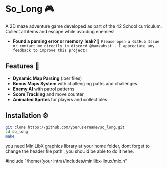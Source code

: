 # So_Long 🎮

A 2D maze adventure game developed as part of the 42 School curriculum. Collect all items and escape while avoiding enemies!

- **Found a parsing error or memory leak? 🐞**
```Please open a GitHub Issue or contact me directly in discord @hamzabsst . I appreciate any feedback to improve this project!```

## Features 🌟
- **Dynamic Map Parsing** (.ber files)
- **Bonus Maps System** with challenging paths and challenges
- **Enemy AI** with patrol patterns
- **Score Tracking** and move counter
- **Animated Sprites** for players and collectibles

## Installation ⚙️
```bash
git clone https://github.com/yourusername/so_long.git
cd so_long
make
```

you need MiniLibX graphics library at your home folder, dont forget to change the header file path , you should be able to do it hehe.

#include "/home/(your intra)/includes/minilibx-linux/mlx.h"

